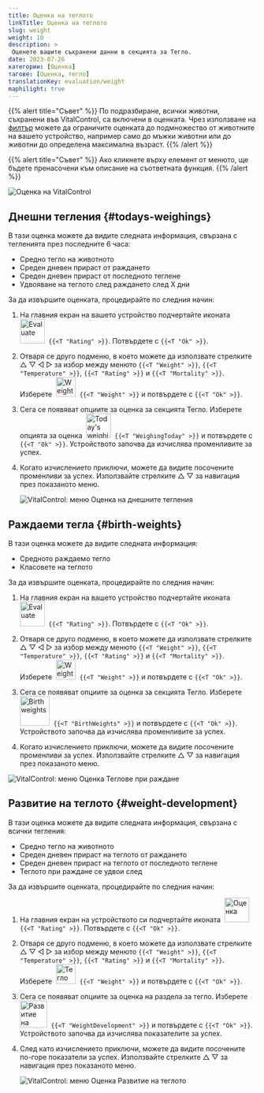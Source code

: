 ```yaml
---
title: Оценка на теглото
linkTitle: Оценка на теглото
slug: weight
weight: 10
description: >
 Оценете вашите съхранени данни в секцията за Тегло.
date: 2023-07-26
категории: [Оценка]
тагове: [Оценка, тегло]
translationKey: evaluation/weight
maphilight: true
---
```

{{% alert title="Съвет" %}}
По подразбиране, всички животни, съхранени във VitalControl, са включени в оценката. Чрез използване на [филтър](../../filter/) можете да ограничите оценката до подмножество от животните на вашето устройство, например само до мъжки животни или до животни до определена максимална възраст.
{{% /alert %}}

{{% alert title="Съвет" %}}
Ако кликнете върху елемент от менюто, ще бъдете пренасочени към описание на съответната функция.
{{% /alert %}}

<img src="../images/imagemap.png" alt="Оценка на VitalControl" title="Тегло" usemap="#workmap" class="maphilight" />

<map name="workmap">
   <area shape="rect" coords="3,40,116,160" alt="Днешно теглене" title="Оценете стойностите на теглото на вашите животни, записани с VitalControl на текущия ден&#10;Клик с мишката: към документацията" href="/bg/docs/evaluation/weight/#todays-weighings">
   <area shape="rect" coords="116,40,238,160" alt="Тегла при раждане" title="Оценете вашите съхранени тегла при раждане&#10;Клик с мишката: към документацията" href="/bg/docs/evaluation/weight/#birth-weights">
   <area shape="rect" coords="3,160,116,279" alt="Развитие на теглото" title="Оценете развитието на теглото на вашите животни&#10;Клик с мишката: към документацията" href="/bg/docs/evaluation/weight/#weight-development">

   <area shape="rect" coords="150,282,238,319" alt="Филтър" title="Задайте филтър&#10;Клик с мишката: към документацията" href="/bg/docs/filter">
   <area shape="rect" coords="2,282,95,319" alt="Назад" title="Върнете се едно ниво назад&#10;Клик с мишката: към документацията" href="/bg/docs/evaluation/">
</map>

## Днешни тегления {#todays-weighings}
В тази оценка можете да видите следната информация, свързана с тегленията през последните 6 часа:
- Средно тегло на животното
- Среден дневен прираст от раждането
- Среден дневен прираст от последното теглене
- Удвояване на теглото след раждането след X дни

За да извършите оценката, процедирайте по следния начин:

1. На главния екран на вашето устройство подчертайте иконата &nbsp;<img src="/icons/main/evaluation.svg" width="50" align="bottom" alt="Evaluate" />&nbsp; `{{<T "Rating" >}}`. Потвърдете с `{{<T "Ok" >}}`.

2. Отваря се друго подменю, в което можете да използвате стрелките △ ▽ ◁ ▷ за избор между менюто `{{<T "Weight" >}}`, `{{<T "Temperature" >}}`, `{{<T "Rating" >}}` и `{{<T "Mortality" >}}`. Изберете &nbsp;<img src="/icons/evaluation/weight.svg" width="40" align="bottom" alt="Weight" />&nbsp; `{{<T "Weight" >}}` и потвърдете с `{{<T "Ok" >}}`.

3. Сега се появяват опциите за оценка за секцията Тегло. Изберете опцията за оценка &nbsp;<img src="/icons/evaluation/weighingtoday.svg" width="50" align="bottom" alt="Today's weighing" />&nbsp; `{{<T "WeighingToday" >}}` и потвърдете с `{{<T "Ok" >}}`. Устройството започва да изчислява променливите за успех.

4. Когато изчислението приключи, можете да видите посочените променливи за успех. Използвайте стрелките △ ▽ за навигация през показаното меню.

   ![VitalControl: меню Оценка на днешните тегления](../images/todaysweighings.png "Оценка на днешните тегления")

## Раждаеми тегла {#birth-weights}
В тази оценка можете да видите следната информация:
- Средното раждаемо тегло
- Класовете на теглото

За да извършите оценката, процедирайте по следния начин:

1. На главния екран на вашето устройство подчертайте иконата &nbsp;<img src="/icons/main/evaluation.svg" width="50" align="bottom" alt="Evaluate" />&nbsp; `{{<T "Rating" >}}`. Потвърдете с `{{<T "Ok" >}}`.

2. Отваря се друго подменю, в което можете да използвате стрелките △ ▽ ◁ ▷ за избор между менюто `{{<T "Weight" >}}`, `{{<T "Temperature" >}}`, `{{<T "Rating" >}}` и `{{<T "Mortality" >}}`. Изберете &nbsp;<img src="/icons/evaluation/weight.svg" width="40" align="bottom" alt="Weight" />&nbsp; `{{<T "Weight" >}}` и потвърдете с `{{<T "Ok" >}}`.

3. Сега се появяват опциите за оценка за секцията Тегло. Изберете &nbsp;<img src="/icons/evaluation/birthweights.svg" width="60" align="bottom" alt="Birth weights" />&nbsp; `{{<T "BirthWeights" >}}` и потвърдете с `{{<T "Ok" >}}`. Устройството започва да изчислява променливите за успех.

4. Когато изчислението приключи, можете да видите посочените променливи за успех. Използвайте стрелките △ ▽ за навигация през показаното меню.

![VitalControl: меню Оценка Теглове при раждане](../images/birthweights.png "Оценка на тегловете при раждане")

## Развитие на теглото {#weight-development}

В тази оценка можете да видите следната информация, свързана с всички тегления:
- Средно тегло на животното
- Среден дневен прираст на теглото от раждането
- Среден дневен прираст на теглото от последното теглене
- Теглото при раждане се удвои след

За да извършите оценката, процедирайте по следния начин:

1. На главния екран на устройството си подчертайте иконата &nbsp;<img src="/icons/main/evaluation.svg" width="50" align="bottom" alt="Оценка" />&nbsp; `{{<T "Rating" >}}`. Потвърдете с `{{<T "Ok" >}}`.

2. Отваря се друго подменю, в което можете да използвате стрелките △ ▽ ◁ ▷ за избор между менюто `{{<T "Weight" >}}`, `{{<T "Temperature" >}}`, `{{<T "Rating" >}}` и `{{<T "Mortality" >}}`. Изберете &nbsp;<img src="/icons/evaluation/weight.svg" width="40" align="bottom" alt="Тегло" />&nbsp; `{{<T "Weight" >}}` и потвърдете с `{{<T "Ok" >}}`.

3. Сега се появяват опциите за оценка на раздела за тегло. Изберете &nbsp;<img src="/icons/evaluation/weightdevelopment.svg" width="55" align="bottom" alt="Развитие на теглото" />&nbsp; `{{<T "WeightDevelopment" >}}` и потвърдете с `{{<T "Ok" >}}`. Устройството започва да изчислява показателите за успех.

4. След като изчислението приключи, можете да видите посочените по-горе показатели за успех. Използвайте стрелките △ ▽ за навигация през показаното меню.

   ![VitalControl: меню Оценка Развитие на теглото](../images/weightdevelopment.png "Оценка на развитието на теглото")
